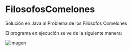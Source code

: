 # FilosofosComelones
Solución en Java al Problema de los Filósofos Comelones

El programa en ejecución se ve de la siguiente manera:

![imagen](https://user-images.githubusercontent.com/90994691/184269464-c07e0db3-46a9-47fc-adf6-e8a846e36daa.png)
